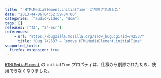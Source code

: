 ```yaml
---
title: "`HTMLMediaElement.initialTime` が削除されました"
date: "2013-04-06T04:52:59-04:00"
categories: ["audio-video", "dom"]
tags: []
releases: ["23", "24-esr"]
references:
    - url: "https://bugzilla.mozilla.org/show_bug.cgi?id=742537"
      title: "Bug 742537 – Remove HTMLMediaElement.initialTime"
supported_tools:
  firefox_extension: true
---
```

[`HTMLMediaElement`](https://developer.mozilla.org/docs/Web/API/HTMLMediaElement) の `initialTime` プロパティは、仕様から削除されたため、使用できなくなりました。
